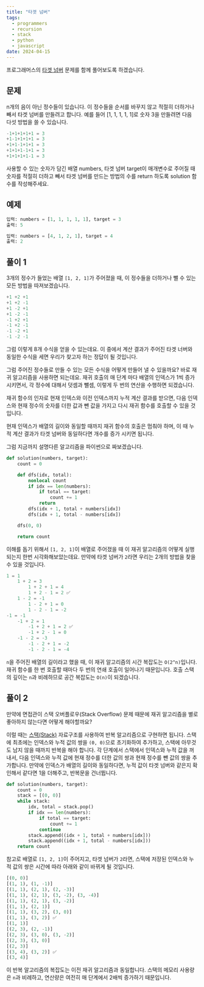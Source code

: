 ```yaml
---
title: "타겟 넘버"
tags:
  - programmers
  - recursion
  - stack
  - python
  - javascript
date: 2024-04-15
---
```


프로그래머스의 [타겟 넘버](https://school.programmers.co.kr/learn/courses/30/lessons/43165) 문제를 함께 풀어보도록 하겠습니다.

## 문제

n개의 음이 아닌 정수들이 있습니다.
이 정수들을 순서를 바꾸지 않고 적절히 더하거나 빼서 타겟 넘버를 만들려고 합니다.
예를 들어 [1, 1, 1, 1, 1]로 숫자 3을 만들려면 다음 다섯 방법을 쓸 수 있습니다.

```py
-1+1+1+1+1 = 3
+1-1+1+1+1 = 3
+1+1-1+1+1 = 3
+1+1+1-1+1 = 3
+1+1+1+1-1 = 3
```

사용할 수 있는 숫자가 담긴 배열 numbers, 타겟 넘버 target이 매개변수로 주어질 때 숫자를 적절히 더하고 빼서 타겟 넘버를 만드는 방법의 수를 return 하도록 solution 함수를 작성해주세요.

## 예제

```py
입력: numbers = [1, 1, 1, 1, 1], target =	3
출력: 5
```

```py
입력: numbers = [4, 1, 2, 1], target = 4
출력: 2
```

## 풀이 1

3개의 정수가 들었는 배열 `[1, 2, 1]`가 주어졌을 때, 이 정수들을 더하거나 뺄 수 있는 모든 방법을 따져보겠습니다.

```py
+1 +2 +1
+1 +2 -1
+1 -2 +1
+1 -2 -1
-1 +2 +1
-1 +2 -1
-1 -2 +1
-1 -2 -1
```

그럼 이렇게 8개 수식을 얻을 수 있는데요.
이 중에서 계산 결과가 주어진 타겟 너버와 동일한 수식을 세면 우리가 찾고자 하는 정답이 될 것입니다.

그럼 주어진 정수들로 만들 수 있는 모든 수식을 어떻게 만들어 낼 수 있을까요?
바로 재귀 알고리즘을 사용하면 되는데요.
재귀 호출의 매 단계 마다 배열의 인덱스가 1씩 증가시키면서, 각 정수에 대해서 덧셈과 뺄셈, 이렇게 두 번의 연산을 수행하면 되겠습니다.

재귀 함수의 인자로 현재 인덱스와 이전 인덱스까지 누적 계산 결과를 받으면, 다음 인덱스와 현재 정수의 숫자를 더한 값과 뺀 값을 가지고 다시 재귀 함수를 호출할 수 있을 것입니다.

현재 인덱스가 배열의 길이와 동일할 때까지 재귀 함수의 호출은 멈춰야 하며, 이 때 누적 계산 결과가 타겟 넘버와 동일하다면 개수를 증가 시키면 됩니다.

그럼 지금까지 설명다른 알고리즘을 파이썬으로 짜보겠습니다.

```py
def solution(numbers, target):
    count = 0

    def dfs(idx, total):
        nonlocal count
        if idx == len(numbers):
            if total == target:
                count += 1
            return
        dfs(idx + 1, total + numbers[idx])
        dfs(idx + 1, total - numbers[idx])

    dfs(0, 0)

    return count
```

이해를 돕기 위해서 `[1, 2, 1]`이 배열로 주어졌을 때 이 재귀 알고리즘의 어떻게 실행되는지 한번 시각화해보았는데요.
만약에 타겟 넘버가 `2`라면 우리는 2개의 방법을 찾을 수 있을 것입니다.

```py
1 = 1
    1 + 2 = 3
        1 + 2 + 1 = 4
        1 + 2 - 1 = 2 ✅
    1 - 2 = -1
        1 - 2 + 1 = 0
        1 - 2 - 1 = -2
-1 = -1
    -1 + 2 = 1
        -1 + 2 + 1 = 2 ✅
        -1 + 2 - 1 = 0
    -1 - 2 = -3
        -1 - 2 + 1 = -2
        -1 - 2 - 1 = -4
```

`n`을 주어진 배열의 길이라고 했을 때, 이 재귀 알고리즘의 시간 복잡도는 `O(2^n)`입니다.
재귀 함수를 한 번 호출할 때마다 두 번의 연쇄 호출이 일어나기 때문입니다.
호출 스택의 깊이는 `n`과 비례하므로 공간 복잡도는 `O(n)`이 되겠습니다.

## 풀이 2

만약에 면접관이 스택 오버플로우(Stack Overflow) 문제 때문에 재귀 알고리즘을 별로 좋아하지 않는다면 어떻게 해야할까요?

이럴 때는 [스택(Stack)](/data-structures/stack/) 자료구조를 사용하여 반복 알고리즘으로 구현하면 됩니다.
스택에 최초에는 인덱스와 누적 값의 쌍을 `(0, 0)`으로 초기화하여 추가하고, 스택에 아무것도 남지 않을 때까지 반복을 해야 합니다.
각 단계에서 스택에서 인덱스와 누적 값을 꺼내서, 다음 인덱스와 누적 값에 현재 정수를 더한 값의 쌍과 현재 정수를 뺀 값의 쌍을 추가합니다.
만약에 인덱스가 배열의 길이와 동일하다면, 누적 값이 타겟 넘버와 같은지 확인해서 같다면 1을 더해주고, 반복문을 건너뜁니다.

```py
def solution(numbers, target):
    count = 0
    stack = [(0, 0)]
    while stack:
        idx, total = stack.pop()
        if idx == len(numbers):
            if total == target:
                count += 1
            continue
        stack.append((idx + 1, total + numbers[idx]))
        stack.append((idx + 1, total - numbers[idx]))
    return count
```

참고로 배열로 `[1, 2, 1]`이 주어지고, 타겟 넘버가 `2`라면, 스택에 저장된 인덱스와 누적 값의 쌍은 시간에 따라 아래와 같이 바뀌게 될 것입니다.

```py
[(0, 0)]
[(1, 1), (1, -1)]
[(1, 1), (2, 1), (2, -3)]
[(1, 1), (2, 1), (3, -2), (3, -4)]
[(1, 1), (2, 1), (3, -2)]
[(1, 1), (2, 1)]
[(1, 1), (3, 2), (3, 0)]
[(1, 1), (3, 2)] ✅
[(1, 1)]
[(2, 3), (2, -1)]
[(2, 3), (3, 0), (3, -2)]
[(2, 3), (3, 0)]
[(2, 3)]
[(3, 4), (3, 2)] ✅
[(3, 4)]
```

이 반복 알고리즘의 복잡도는 이전 재귀 알고리즘과 동일합니다.
스택의 메모리 사용량은 `n`과 비례하고, 연산량은 여전히 매 단계에서 2배씩 증가하기 때문입니다.
